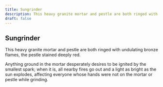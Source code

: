 ```yaml
---
title: Sungrinder
description: This heavy granite mortar and pestle are both ringed with undulating bronze flames, the pestle stained deeply red....
draft: false
---
```


## Sungrinder

This heavy granite mortar and pestle are both ringed with undulating bronze flames, the pestle stained deeply red.

Anything ground in the mortar desperately desires to be ignited by the smallest spark; when it is, all nearby fires go out and a light as bright as the sun explodes, affecting everyone whose hands were not on the mortar or pestle while grinding.
